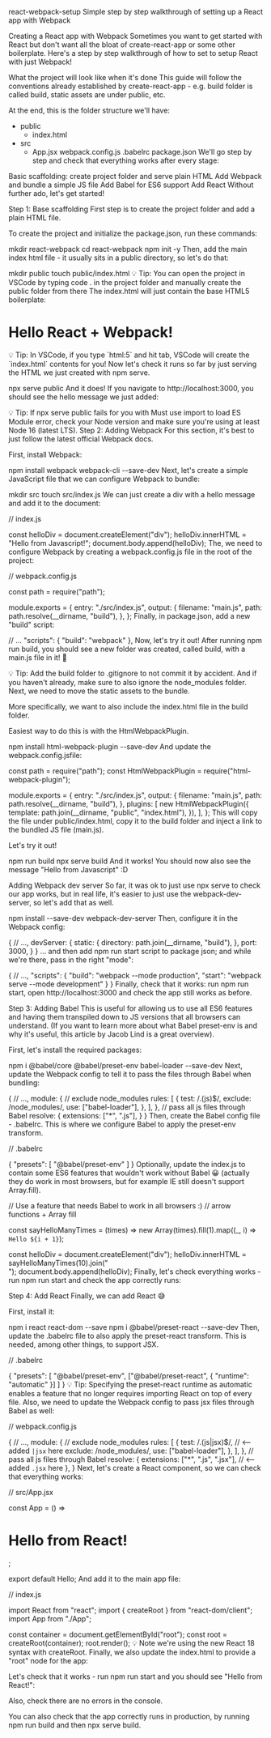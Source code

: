 react-webpack-setup 
Simple step by step walkthrough of setting up a React app with Webpack

Creating a React app with Webpack
Sometimes you want to get started with React but don't want all the bloat of create-react-app or some other boilerplate. Here's a step by step walkthrough of how to set to setup React with just Webpack!

What the project will look like when it's done
This guide will follow the conventions already established by create-react-app - e.g. build folder is called build, static assets are under public, etc.

At the end, this is the folder structure we'll have:

- public
   - index.html
- src
   - App.jsx
webpack.config.js
.babelrc
package.json
We'll go step by step and check that everything works after every stage:

Basic scaffolding: create project folder and serve plain HTML
Add Webpack and bundle a simple JS file
Add Babel for ES6 support
Add React
Without further ado, let's get started!

Step 1: Base scaffolding
First step is to create the project folder and add a plain HTML file.

To create the project and initialize the package.json, run these commands:

mkdir react-webpack
cd react-webpack
npm init -y
Then, add the main index html file - it usually sits in a public directory, so let's do that:

mkdir public
touch public/index.html
💡
Tip: You can open the project in VSCode by typing code . in the project folder and manually create the public folder from there
The index.html will just contain the base HTML5 boilerplate:

<!DOCTYPE html>
<html lang="en">
<head>
    <meta charset="UTF-8">
    <meta http-equiv="X-UA-Compatible" content="IE=edge">
    <meta name="viewport" content="width=device-width, initial-scale=1.0">
    <title>React + Webpack</title>
</head>
<body>
    <h1>Hello React + Webpack!</h1>
</body>
</html>
💡
Tip: In VSCode, if you type `html:5` and hit tab, VSCode will create the `index.html` contents for you!
Now let's check it runs so far by just serving the HTML we just created with npm serve.

npx serve public
And it does! If you navigate to http://localhost:3000, you should see the hello message we just added:


💡
Tip: If npx serve public fails for you with Must use import to load ES Module error, check your Node version and make sure you're using at least Node 16 (latest LTS).
Step 2: Adding Webpack
For this section, it's best to just follow the latest official Webpack docs.

First, install Webpack:

npm install webpack webpack-cli --save-dev
Next, let's create a simple JavaScript file that we can configure Webpack to bundle:

mkdir src
touch src/index.js
We can just create a div with a hello message and add it to the document:

// index.js

const helloDiv = document.createElement("div");
helloDiv.innerHTML = "Hello from Javascript!";
document.body.append(helloDiv);
The, we need to configure Webpack by creating a webpack.config.js file in the root of the project:

// webpack.config.js

const path = require("path");

module.exports = {
  entry: "./src/index.js",
  output: {
    filename: "main.js",
    path: path.resolve(__dirname, "build"),
  },
};
Finally, in package.json, add a new "build" script:

// ...
"scripts": {
    "build": "webpack"
},
Now, let's try it out! After running npm run build, you should see a new folder was created, called build, with a main.js file in it! 💪

💡
Tip: Add the build folder to .gitignore to not commit it by accident. And if you haven't already, make sure to also ignore the node_modules folder.
Next, we need to move the static assets to the bundle.

More specifically, we want to also include the index.html file in the build folder.

Easiest way to do this is with the HtmlWebpackPlugin.

npm install html-webpack-plugin --save-dev
And update the webpack.config.jsfile:

const path = require("path");
const HtmlWebpackPlugin = require("html-webpack-plugin");

module.exports = {
  entry: "./src/index.js",
  output: {
    filename: "main.js",
    path: path.resolve(__dirname, "build"),
  },
  plugins: [
    new HtmlWebpackPlugin({
      template: path.join(__dirname, "public", "index.html"),
    }),
  ],
};
This will copy the file under public/index.html, copy it to the build folder and inject a link to the bundled JS file (main.js).

Let's try it out!

npm run build
npx serve build
And it works! You should now also see the message "Hello from Javascript" :D


Adding Webpack dev server
So far, it was ok to just use npx serve to check our app works, but in real life, it's easier to just use the webpack-dev-server, so let's add that as well.

npm install --save-dev webpack-dev-server
Then, configure it in the Webpack config:

{
  // ...,
  devServer: {
    static: {
      directory: path.join(__dirname, "build"),
    },
    port: 3000,
  }
}
... and then add npm run start script to package json; and while we're there, pass in the right "mode":

{
  // ...,
  "scripts": {
    "build": "webpack --mode production",
    "start": "webpack serve --mode development"
  }
}
Finally, check that it works: run npm run start,  open http://localhost:3000 and check the app still works as before.

Step 3: Adding Babel
This is useful for allowing us to use all ES6 features and having them transpiled down to JS versions that all browsers can understand. (If you want to learn more about what Babel preset-env is and why it's useful, this article by Jacob Lind is a great overview).

First, let's install the required packages:

npm i @babel/core @babel/preset-env babel-loader --save-dev
Next, update the Webpack config to tell it to pass the files through Babel when bundling:

{
 // ...,
 module: {
    // exclude node_modules
    rules: [
      {
        test: /\.(js)$/,
        exclude: /node_modules/,
        use: ["babel-loader"],
      },
    ],
  },
  // pass all js files through Babel
  resolve: {
    extensions: ["*", ".js"],
  }
}
Then, create the Babel config file - .babelrc. This is where we configure Babel to apply the preset-env transform.

// .babelrc

{
  "presets": [
    "@babel/preset-env"
  ]
}
Optionally, update the index.js to contain some ES6 features that wouldn't work without Babel 😀 (actually they do work in most browsers, but for example IE still doesn't support Array.fill).

// Use a feature that needs Babel to work in all browsers :)
// arrow functions + Array fill

const sayHelloManyTimes = (times) =>
  new Array(times).fill(1).map((_, i) => `Hello ${i + 1}`);

const helloDiv = document.createElement("div");
helloDiv.innerHTML = sayHelloManyTimes(10).join("<br/>");
document.body.append(helloDiv);
Finally, let's check everything works - run npm run start and check the app correctly runs:


Step 4: Add React
Finally, we can add React 😅

First, install it:

npm i react react-dom --save
npm i @babel/preset-react --save-dev
Then, update the .babelrc file to also apply the preset-react transform. This is needed, among other things, to support JSX.

// .babelrc

{
    "presets": [
      "@babel/preset-env",
      ["@babel/preset-react", {
      "runtime": "automatic"
    }]
    ]
}
💡
Tip: Specifying the preset-react runtime as automatic enables a feature that no longer requires importing React on top of every file.
Also, we need to update the Webpack config to pass jsx files through Babel as well:

// webpack.config.js

{
  // ...,
  module: {
    // exclude node_modules
    rules: [
      {
        test: /\.(js|jsx)$/,         // <-- added `|jsx` here
        exclude: /node_modules/,
        use: ["babel-loader"],
      },
    ],
  },
  // pass all js files through Babel
  resolve: {
    extensions: ["*", ".js", ".jsx"],    // <-- added `.jsx` here
  },
}
Next, let's create a React component, so we can check that everything works:

// src/App.jsx

const App = () => <h1>Hello from React!</h1>;

export default Hello;
And add it to the main app file:

// index.js

import React from "react";
import { createRoot } from "react-dom/client";
import App from "./App";

const container = document.getElementById("root");
const root = createRoot(container);
root.render(<App />);
💡
Note we're using the new React 18 syntax with createRoot.
Finally, we also update the index.html to provide a "root" node for the app:

<!-- index.html -->
<!-- ... -->
<body>
    <div id="root"></div>
</body>
Let's check that it works - run npm run start and you should see "Hello from React!":


Also, check there are no errors in the console.

You can also check that the app correctly runs in production, by running npm run build and then npx serve build.